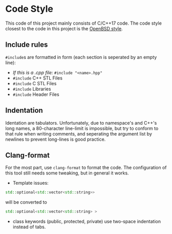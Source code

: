 # Code Style
This code of this project mainly consists of C/C++17 code.
The code style closest to the code in this project is the [OpenBSD style](https://man.openbsd.org/style).

## Include rules
`#include`s are formatted in form (each section is seperated by an empty line):
* _If this is a .cpp file:_ `#include "<name>.hpp"`
* `#include` C++ STL Files
* `#include` C STL Files
* `#include` Libraries
* `#include` Header Files

## Indentation
Identation are tabulators.
Unfortunately, due to namespace's and C++'s long names, a 80-character line-limit is impossible,
but try to conform to that rule when writing comments, and seperating the argument list by newlines
to prevent long-lines is good practice.

## Clang-format
For the most part, use `clang-format` to format the code. The configuration of this tool still needs some tweaking, but in general it works.

* Template issues:
```cpp
std::optional<std::vector<std::string>>
```
will be converted to
```cpp
std::optional<std::vector<std::string> >
```
* class keywords (public, protected, private) use two-space indentation instead of tabs.

